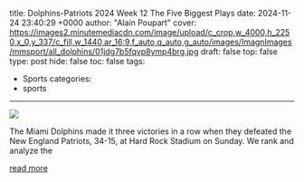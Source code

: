 title: Dolphins-Patriots 2024 Week 12 The Five Biggest Plays
date: 2024-11-24 23:40:29 +0000
author: "Alain Poupart"
cover: https://images2.minutemediacdn.com/image/upload/c_crop,w_4000,h_2250,x_0,y_337/c_fill,w_1440,ar_16:9,f_auto,q_auto,g_auto/images/ImagnImages/mmsport/all_dolphins/01jdg7b5fqvp8ymp4brg.jpg
draft: false
top: false
type: post
hide: false
toc: false
tags:
  - Sports
categories:
  - sports
---

![](https://images2.minutemediacdn.com/image/upload/c_crop,w_4000,h_2250,x_0,y_337/c_fill,w_1440,ar_16:9,f_auto,q_auto,g_auto/images/ImagnImages/mmsport/all_dolphins/01jdg7b5fqvp8ymp4brg.jpg)

The Miami Dolphins made it three victories in a row when they defeated the New England Patriots, 34-15, at Hard Rock Stadium on Sunday. We rank and analyze the

[read more](https://www.si.com/nfl/dolphins/news/dolphins-patriots-2024-week-12-the-five-biggest-plays-01jdg67j2zc4)
